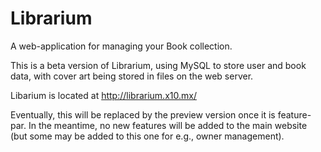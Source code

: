 # Librarium

A web-application for managing your Book collection.

This is a beta version of Librarium, using MySQL to store user and book data, with cover art being stored in files on the web server.

Libarium is located at http://librarium.x10.mx/

Eventually, this will be replaced by the preview version once it is feature-par. In the meantime, no new features will be added to the main website (but some may be added to this one for e.g., owner management).
